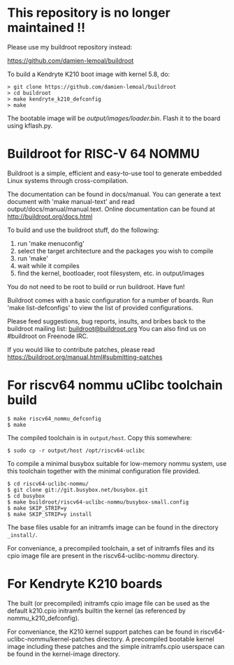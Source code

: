 This repository is no longer maintained !!
==========================================

Please use my buildroot repository instead:

https://github.com/damien-lemoal/buildroot

To build a Kendryte K210 boot image with kernel 5.8, do:

```
> git clone https://github.com/damien-lemoal/buildroot
> cd buildroot
> make kendryte_k210_defconfig
> make
```

The bootable image will be *output/images/loader.bin*. Flash it to the board
using kflash.py.

Buildroot for RISC-V 64 NOMMU
=============================

Buildroot is a simple, efficient and easy-to-use tool to generate embedded
Linux systems through cross-compilation.

The documentation can be found in docs/manual. You can generate a text
document with 'make manual-text' and read output/docs/manual/manual.text.
Online documentation can be found at http://buildroot.org/docs.html

To build and use the buildroot stuff, do the following:

1) run 'make menuconfig'
2) select the target architecture and the packages you wish to compile
3) run 'make'
4) wait while it compiles
5) find the kernel, bootloader, root filesystem, etc. in output/images

You do not need to be root to build or run buildroot.  Have fun!

Buildroot comes with a basic configuration for a number of boards. Run
'make list-defconfigs' to view the list of provided configurations.

Please feed suggestions, bug reports, insults, and bribes back to the
buildroot mailing list: buildroot@buildroot.org
You can also find us on #buildroot on Freenode IRC.

If you would like to contribute patches, please read
https://buildroot.org/manual.html#submitting-patches

For riscv64 nommu uClibc toolchain build
========================================

```
$ make riscv64_nommu_defconfig
$ make
```

The compiled toolchain is in `output/host`. Copy this somewhere:

```
$ sudo cp -r output/host /opt/riscv64-uclibc
```

To compile a minimal busybox suitable for low-memory nommu system, use this
toolchain together with the minimal configuration file provided.

```
$ cd riscv64-uclibc-nommu/
$ git clone git://git.busybox.net/busybox.git
$ cd busybox
$ make buildroot/riscv64-uclibc-nommu/busybox-small.config
$ make SKIP_STRIP=y
$ make SKIP_STRIP=y install
```

The base files usable for an initramfs image can be found in the directory
`_install/`.

For conveniance, a precompiled toolchain, a set of initramfs files and its cpio
image file are present in the riscv64-uclibc-nommu directory.

For Kendryte K210 boards
========================

The built (or precompiled) initramfs cpio image file can be used as the default
k210.cpio initramfs builtin the kernel (as referenced by nommu_k210_defconfig).

For conveniance, the K210 kernel support patches can be found in
riscv64-uclibc-nommu/kernel-patches directory. A precompiled bootable kernel
image including these patches and the simple initramfs.cpio userspace can be
found in the kernel-image directory.


